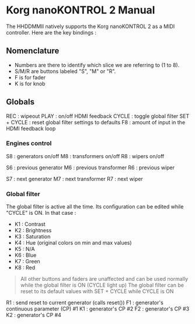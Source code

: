# Korg nanoKONTROL 2 Manual

The HHDDMMII natively supports the Korg nanoKONTROL 2 as a MIDI controller. Here are the key bindings : 

## Nomenclature
- Numbers are there to identify which slice we are referring to (1 to 8).
- S/M/R are buttons labeled "S", "M" or "R".
- F is for fader
- K is for knob


## Globals

REC : wipeout 
PLAY : on/off HDMI feedback
CYCLE : toggle global filter 
SET + CYCLE : reset global filter settings to defaults
F8 : amount of input in the HDMI feedback loop

### Engines control
S8 : generators on/off
M8 : transformers on/off
R8 : wipers on/off

S6 : previous generator
M6 : previous transformer
R6 : previous wiper

S7 : next generator
M7 : next transformer
R7 : next wiper


### Global filter
The global filter is active all the time. Its configuration can be edited while "CYCLE" is ON. In that case :
- K1 : Contrast
- K2 : Brightness 
- K3 : Saturation
- K4 : Hue (original colors on min and max values)
- K5 : N/A
- K6 : Blue
- K7 : Green
- K8 : Red

> All other buttons and faders are unaffected and can be used normally while the global filter is ON (CYCLE light up)
> The global filter can be reset to its default values with SET + CYCLE while CYCLE is ON




R1 : send reset to current generator (calls reset())
F1 : generator's continuous parameter (CP) #1
K1 : generator's CP #2
F2 : generator's CP #3
K2 : generator's CP #4